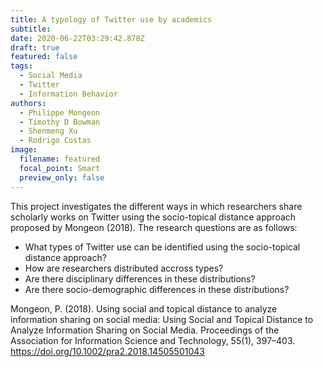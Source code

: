 ```yaml
---
title: A typology of Twitter use by academics
subtitle:
date: 2020-06-22T03:29:42.878Z
draft: true
featured: false
tags:
  - Social Media
  - Twitter
  - Information Behavior
authors:
  - Philippe Mongeon
  - Timothy D Bowman
  - Shenmeng Xu
  - Rodrigo Costas
image:
  filename: featured
  focal_point: Smart
  preview_only: false
---
```


This project investigates the different ways in which researchers share scholarly works on Twitter using the socio-topical distance approach proposed by Mongeon (2018). The research questions are as follows:
- What types of Twitter use can be identified using the socio-topical distance approach?
- How are researchers distributed accross types?
- Are there disciplinary differences in these distributions?
- Are there socio-demographic differences in these distributions?

Mongeon, P. (2018). Using social and topical distance to analyze information sharing on social media: Using Social and Topical Distance to Analyze Information Sharing on Social Media. Proceedings of the Association for Information Science and Technology, 55(1), 397–403. https://doi.org/10.1002/pra2.2018.14505501043




